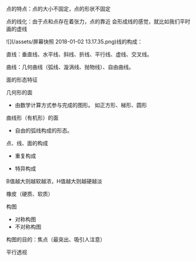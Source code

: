 点的特点：点的大小不固定，点的形状不固定

点的线化：由于点和点存在着张力，点的靠近 会形成线的感觉，就比如我们平时画的虚线

![](/assets/屏幕快照 2018-01-02 13.17.35.png)线的构成：

直线：垂直线、水平线、斜线、折线、平行线、虚线、交叉线。

曲线：几何曲线（弧线、漩涡线、抛物线）、自由曲线。

面的形态特征

几何形的面

* 由数学计算方式参与完成的图形。 如正方形、梯形、圆形

曲线形（有机形）的面

* 自由的弧线构成的形态。

点、线、面的构成

* 重复构成

* 特异构成

B值越大则越软越浓，H值越大则越硬越淡

橡皮（硬质、软质）

构图

* 对称构图
* 不对称构图

构图的目的：焦点（最突出、吸引人注意）

平行透视

